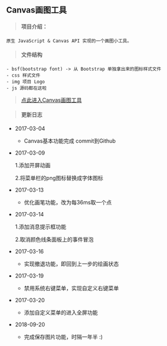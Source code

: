 ## Canvas画图工具
	
> #### 项目介绍：

	原生 JavaScript & Canvas API 实现的一个画图小工具。
	
> #### 文件结构

	- bsf(bootstrap font) -> 从 Bootstrap 单独拿出来的图标样式文件
	- css 样式文件
	- img 项目 Logo
	- js 源码都在这啦
	

> [点此进入Canvas画图工具](https://ding-ke.github.io/DrawingBoard/)

> #### 更新日志

- 2017-03-04	

	- Canvas基本功能完成 commit到Github

- 2017-03-09

	1.添加开屏动画

	2.将菜单栏的png图标替换成字体图标

- 2017-03-13	

	- 优化画笔功能，改为每36ms取一个点

- 2017-03-14 	

	1.添加消息提示框功能

	2.取消颜色线条面板上的事件冒泡

- 2017-03-16	
	
	- 实现撤退功能，即回到上一步的绘画状态

- 2017-03-19
	
	- 禁用系统右键菜单，实现自定义右键菜单

- 2017-03-20
	
	- 添加自定义菜单的进入全屏功能

- 2018-09-20

	- 完成保存图片功能，时隔一年半 :)  
